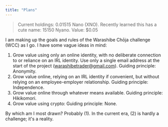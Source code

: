 ```yaml
---
title: "Plans"
---
```


> Current holdings: 0.01515 Nano (XNO). Recently learned this has a cute name: 15150 Nyano. Value: $0.05 

I am making up the goals and rules of the Warashibe Chōja challenge (WCC) as I go. I have some vague ideas in mind:

1. Grow value using only an online identity, with no deliberate connection to or reliance on an IRL identity. Use only a single email address at the start of the project (warashibetrader@gmail.com). Guiding principle: Anonymity.
2. Grow value online, relying on an IRL identity if convenient, but without relying on an employee-employer relationship. Guiding principle: Independence.
3. Grow value online through whatever means available. Guiding principle: Hikikomori.
4. Grow value using crypto: Guiding principle: None.

By which am I most drawn? Probably (1). In the current era, (2) is hardly a challenge; it's a reality.
